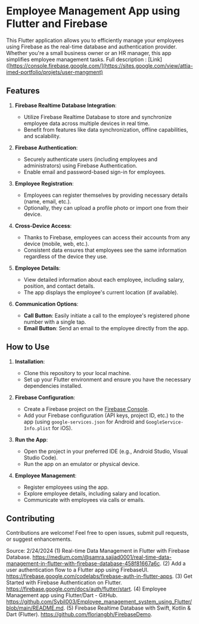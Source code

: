 # Employee Management App using Flutter and Firebase

This Flutter application allows you to efficiently manage your employees using Firebase as the real-time database and authentication provider. Whether you're a small business owner or an HR manager, this app simplifies employee management tasks.
Full description :  [Link]([https://console.firebase.google.com/](https://sites.google.com/view/attia-imed-portfolio/projets/user-mangment)

## Features

1. **Firebase Realtime Database Integration**:
   - Utilize Firebase Realtime Database to store and synchronize employee data across multiple devices in real time.
   - Benefit from features like data synchronization, offline capabilities, and scalability.

2. **Firebase Authentication**:
   - Securely authenticate users (including employees and administrators) using Firebase Authentication.
   - Enable email and password-based sign-in for employees.

3. **Employee Registration**:
   - Employees can register themselves by providing necessary details (name, email, etc.).
   - Optionally, they can upload a profile photo or import one from their device.

4. **Cross-Device Access**:
   - Thanks to Firebase, employees can access their accounts from any device (mobile, web, etc.).
   - Consistent data ensures that employees see the same information regardless of the device they use.

5. **Employee Details**:
   - View detailed information about each employee, including salary, position, and contact details.
   - The app displays the employee's current location (if available).

6. **Communication Options**:
   - **Call Button**: Easily initiate a call to the employee's registered phone number with a single tap.
   - **Email Button**: Send an email to the employee directly from the app.

## How to Use

1. **Installation**:
   - Clone this repository to your local machine.
   - Set up your Flutter environment and ensure you have the necessary dependencies installed.

2. **Firebase Configuration**:
   - Create a Firebase project on the [Firebase Console](https://console.firebase.google.com/).
   - Add your Firebase configuration (API keys, project ID, etc.) to the app (using `google-services.json` for Android and `GoogleService-Info.plist` for iOS).

3. **Run the App**:
   - Open the project in your preferred IDE (e.g., Android Studio, Visual Studio Code).
   - Run the app on an emulator or physical device.

4. **Employee Management**:
   - Register employees using the app.
   - Explore employee details, including salary and location.
   - Communicate with employees via calls or emails.

## Contributing

Contributions are welcome! Feel free to open issues, submit pull requests, or suggest enhancements.


Source: 2/24/2024
(1) Real-time Data Management in Flutter with Firebase Database. https://medium.com/@samra.sajjad0001/real-time-data-management-in-flutter-with-firebase-database-458f81667a6c.
(2) Add a user authentication flow to a Flutter app using FirebaseUI. https://firebase.google.com/codelabs/firebase-auth-in-flutter-apps.
(3) Get Started with Firebase Authentication on Flutter. https://firebase.google.com/docs/auth/flutter/start.
(4) Employee Management app using Flutter/Dart - GitHub. https://github.com/Sybil003/Employee_management_system_using_Flutter/blob/main/README.md.
(5) Firebase Realtime Database with Swift, Kotlin & Dart (Flutter). https://github.com/floriangbh/FirebaseDemo.
